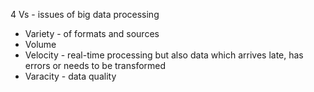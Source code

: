 4 Vs - issues of big data processing
- Variety - of formats and sources
- Volume
- Velocity - real-time processing but also data which arrives late, has errors or needs to be transformed
- Varacity - data quality